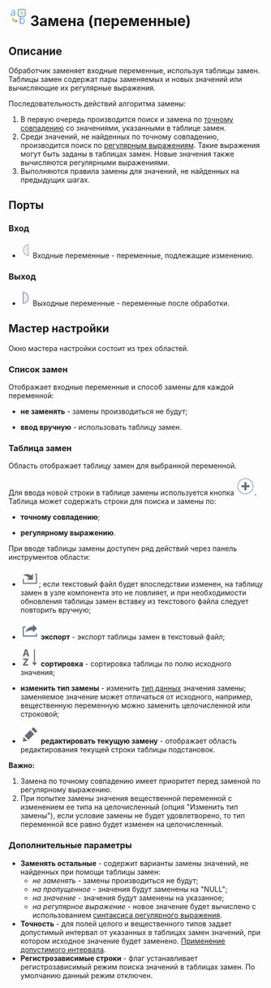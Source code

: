 # ![](../../media/app/icons/component_18/component_default-22.svg) Замена (переменные)

## Описание

Обработчик заменяет входные переменные, используя таблицы замен. Таблицы замен содержат пары заменяемых и новых значений или вычисляющие их регулярные выражения.

Последовательность действий алгоритма замены:

 1. В первую очередь производится поиск и замена по [точному совпадению](../../processors/variables/variable_replace/exact_match.md) со значениями, указанными в таблице замен.
 2. Среди значений, не найденных по точному совпадению, производится поиск по [регулярным выражениям](../../processors/transformation/substitution/regexp_match.md). Такие выражения могут быть заданы в таблицах замен. Новые значения также вычисляются регулярными выражениями.
 3. Выполняются правила замены для значений, не найденных на предыдущих шагах.

## Порты

### Вход

* ![](../../media/app/processors/optional_input_variable_inactive.svg) Входные переменные - переменные, подлежащие изменению.

### Выход

* ![](../../media/app/processors/output_variable_inactive.svg) Выходные переменные - переменные после обработки.

## Мастер настройки

Окно мастера настройки состоит из трех областей.

### Список замен

Отображает входные переменные и способ замены для каждой переменной:

* **не заменять** - замены производиться не будут;

* **ввод вручную** - использовать таблицу замен.

### Таблица замен

Область отображает таблицу замен для выбранной переменной.

Для ввода новой строки в таблице замены используется кнопка ![](../../media/app/icons/toolbar_18/toolbar_18_27.svg). Таблица может содержать строки для поиска и замены по:

* **точному совпадению**;

* **регулярному выражению**.

При вводе таблицы замены доступен ряд действий через панель инструментов области:

* ![](../../media/app/icons/toolbar_18/toolbar_18_137.svg); если текстовый файл будет впоследствии изменен, на таблицу замен в узле компонента это не повлияет, и при необходимости обновления таблицы замен вставку из текстового файла следует повторить вручную;

* ![](../../media/app/icons/toolbar_18/toolbar_18_41.svg) **экспорт** - экспорт таблицы замен в текстовый файл;

* ![](../../media/app/icons/toolbar_18/toolbar_18_116.svg) **сортировка** - сортировка таблицы по полю исходного значения;

* **изменить тип замены** - изменить [тип данных](../../app/glossary/datatypes.md) значения замены; заменяемое значение может отличаться от исходного, например, вещественную переменную можно заменить целочисленной или строковой;

* ![](../../media/app/icons/toolbar_18/toolbar_18_28.svg) **редактировать текущую замену** - отображает область редактирования текущей строки таблицы подстановок.

**Важно:**

 1. Замена по точному совпадению имеет приоритет перед заменой по регулярному выражению.
 2. При попытке замены значения вещественной переменной с изменением ее типа на целочисленный (опция "Изменить тип замены"), если условие замены не будет удовлетворено, то тип переменной все равно будет изменен на целочисленный.

### Дополнительные параметры

* **Заменять остальные** - содержит варианты замены значений, не найденных при помощи таблицы замен:
  * *не заменять* - замены производиться не будут;
  * *на пропущенное* - значения будут заменены на "NULL";
  * *на значение* - значения будут заменены на указанное;
  * *на регулярное выражение* - новое значение будет вычислено с использованием [синтаксиса регулярного выражения](../../processors/transformation/substitution/syntax_regexp.md).
* **Точность** - для полей целого и вещественного типов задает допустимый интервал от указанных в таблицах замен значений, при котором исходное значение будет заменено. [Применение допустимого интервала](app/processors/transformation/substitution/exact_match#применение_допустимого_интервала).
* **Регистрозависимые строки** - флаг устанавливает регистрозависимый режим поиска значений в таблицах замен. По умолчанию данный режим отключен.
